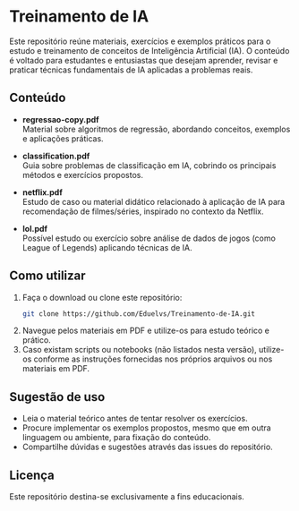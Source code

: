 # Treinamento de IA

Este repositório reúne materiais, exercícios e exemplos práticos para o estudo e treinamento de conceitos de Inteligência Artificial (IA). O conteúdo é voltado para estudantes e entusiastas que desejam aprender, revisar e praticar técnicas fundamentais de IA aplicadas a problemas reais.

## Conteúdo

- **regressao-copy.pdf**  
  Material sobre algoritmos de regressão, abordando conceitos, exemplos e aplicações práticas.

- **classification.pdf**  
  Guia sobre problemas de classificação em IA, cobrindo os principais métodos e exercícios propostos.

- **netflix.pdf**  
  Estudo de caso ou material didático relacionado à aplicação de IA para recomendação de filmes/séries, inspirado no contexto da Netflix.

- **lol.pdf**  
  Possível estudo ou exercício sobre análise de dados de jogos (como League of Legends) aplicando técnicas de IA.

## Como utilizar

1. Faça o download ou clone este repositório:
   ```bash
   git clone https://github.com/Eduelvs/Treinamento-de-IA.git
   ```
2. Navegue pelos materiais em PDF e utilize-os para estudo teórico e prático.
3. Caso existam scripts ou notebooks (não listados nesta versão), utilize-os conforme as instruções fornecidas nos próprios arquivos ou nos materiais em PDF.

## Sugestão de uso

- Leia o material teórico antes de tentar resolver os exercícios.
- Procure implementar os exemplos propostos, mesmo que em outra linguagem ou ambiente, para fixação do conteúdo.
- Compartilhe dúvidas e sugestões através das issues do repositório.

## Licença

Este repositório destina-se exclusivamente a fins educacionais.
